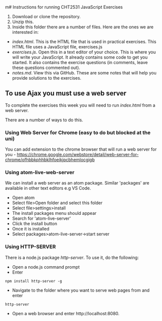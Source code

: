 m# Instructions for running CHT2531 JavaScript Exercises

1. Download or clone the repository.
2. Unzip this.
3. Inside this folder there are a number of files. Here are the ones we are interested in:

* *index.html*. This is the HTML file that is used in practical exercises. This HTML file uses a JavaScript file, exercises.js
* *exercises.js*. Open this in a text editor of your choice. This is where you will write your JavaScript. It already contains some code to get you started. It also contains the exercise questions (in comments, leave these questions commented out).
* *notes.md*. View this via GitHub. These are some notes that will help you provide solutions to the exercises.

## To use Ajax you must use a web server
To complete the exercises this week you will need to run *index.html* from a web server.

There are a number of ways to do this.
### Using Web Server for Chrome (easy to do but blocked at the uni)
You can add extension to the chrome browser that will run a web server for you - https://chrome.google.com/webstore/detail/web-server-for-chrome/ofhbbkphhbklhfoeikjpcbhemlocgigb

### Using atom-live-web-server
We can install a web server as an atom package. Similar 'packages' are available in other text editors e.g VS Code. 
* Open atom
* Select file>Open folder and select this folder
* Select file>settings>install
* The install packages menu should appear
* Search for 'atom-live-server'
* Click the install button
* Once it is installed
* Select packages>atom-live-server->start server

### Using HTTP-SERVER
There is a node.js package *http-server*. To use it, do the following:
* Open a node.js command prompt
* Enter
```
npm install http-server -g
```
* Navigate to the folder where you want to serve web pages from and enter
```
http-server
```
* Open a web browser and enter http://localhost:8080.
